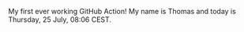 My first ever working GitHub Action!
My name is Thomas and today is Thursday, 25 July, 08:06 CEST. 
